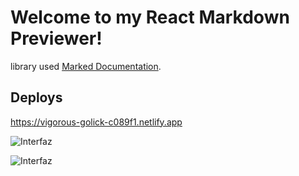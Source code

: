 # Welcome to my React Markdown Previewer!

library used [Marked Documentation](https://marked.js.org/).

## Deploys

https://vigorous-golick-c089f1.netlify.app

![Interfaz](https://res.cloudinary.com/ohtico/image/upload/v1632451434/Victor/markdown_fwxkqb.png)

![Interfaz](https://res.cloudinary.com/ohtico/image/upload/v1632451455/Victor/markdown_2_r2bylh.png)